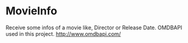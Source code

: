 # MovieInfo

Receive some infos of a movie like, Director or Release Date.
OMDBAPI used in this project.
http://www.omdbapi.com/
